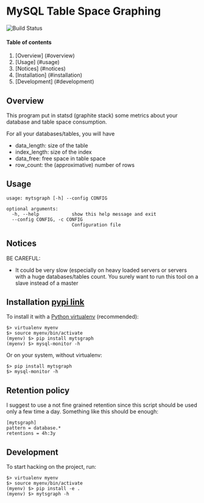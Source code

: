 # MySQL Table Space Graphing

![Build Status](https://travis-ci.org/dalenys/mytsgraph.svg?branch=master)

#### Table of contents

1. [Overview] (#overview)
2. [Usage] (#usage)
3. [Notices] (#notices)
4. [Installation] (#installation)
5. [Development] (#development)

## Overview
This program put in statsd (graphite stack) some metrics about your database
and table space consumption.

For all your databases/tables, you will have

- data_length: size of the table
- index_length: size of the index
- data_free: free space in table space
- row_count: the (approximative) number of rows

## Usage

```
usage: mytsgraph [-h] --config CONFIG

optional arguments:
  -h, --help            show this help message and exit
  --config CONFIG, -c CONFIG
                        Configuration file

```

## Notices
BE CAREFUL:
 - It could be very slow (especially on heavy loaded servers or servers with a
   huge databases/tables count.
 You surely want to run this tool on a slave instead of a master

## Installation [pypi link](https://pypi.python.org/pypi/mytsgraph/)

To install it with a [Python virtualenv](http://docs.python-guide.org/en/latest/dev/virtualenvs/)
(recommended):

```
$> virtualenv myenv
$> source myenv/bin/activate
(myenv) $> pip install mytsgraph
(myenv) $> mysql-monitor -h
```

Or on your system, without virtualenv:

```
$> pip install mytsgraph
$> mysql-monitor -h
```

## Retention policy

I suggest to use a not fine grained retention since this script should be used
only a few time a day. Something like this should be enough:

```
[mytsgraph]
pattern = database.*
retentions = 4h:3y
```

## Development

To start hacking on the project, run:

```
$> virtualenv myenv
$> source myenv/bin/activate
(myenv) $> pip install -e .
(myenv) $> mytsgraph -h
```

